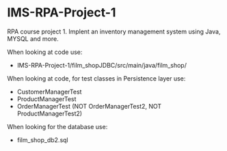 # IMS-RPA-Project-1
RPA course project 1. Implent an inventory management system using Java, MYSQL and more.

When looking at code use:
-  	IMS-RPA-Project-1/film_shopJDBC/src/main/java/film_shop/

When looking at code, for test classes in Persistence layer use:
- CustomerManagerTest
- ProductManagerTest
- OrderManagerTest
(NOT OrderManagerTest2, NOT ProductManagerTest2)

When looking for the database use:
- film_shop_db2.sql
